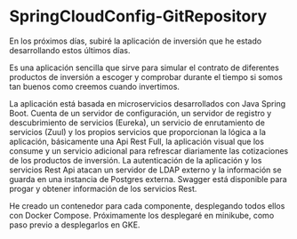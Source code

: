 # SpringCloudConfig-GitRepository

En los próximos días, subiré la aplicación de inversión que he estado desarrollando estos últimos días.

Es una aplicación sencilla que sirve para simular el contrato de diferentes productos de inversión a escoger y comprobar durante el tiempo si somos tan buenos como creemos cuando invertimos.

La aplicación está basada en microservicios desarrollados con Java Spring Boot.
Cuenta de un servidor de configuración, un servidor de registro y descubrimiento de servicios (Eureka), un servicio de enrutamiento de servicios (Zuul) y los propios servicios que proporcionan la lógica a la aplicación, básicamente una Api Rest Full, la aplicación visual que los consume y un servicio adicional para refrescar diariamente las cotizaciones de los productos de inversión.
La autenticación de la aplicación y los servicios Rest Api atacan un servidor de LDAP externo y la información se guarda en una instancia de Postgres externa.
Swagger está disponible para progar y obtener información de los servicios Rest.

He creado un contenedor para cada componente, desplegando todos ellos con Docker Compose. Próximamente los desplegaré en minikube, como paso previo a desplegarlos en GKE.
